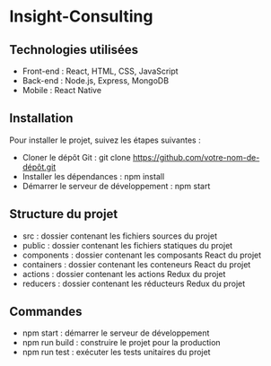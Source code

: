 # Insight-Consulting
## Technologies utilisées
- Front-end : React, HTML, CSS, JavaScript
- Back-end : Node.js, Express, MongoDB
- Mobile : React Native

## Installation
Pour installer le projet, suivez les étapes suivantes :
- Cloner le dépôt Git : git clone https://github.com/votre-nom-de-dépôt.git
- Installer les dépendances : npm install
- Démarrer le serveur de développement : npm start

## Structure du projet

- src : dossier contenant les fichiers sources du projet
- public : dossier contenant les fichiers statiques du projet
- components : dossier contenant les composants React du projet
- containers : dossier contenant les conteneurs React du projet
- actions : dossier contenant les actions Redux du projet
- reducers : dossier contenant les réducteurs Redux du projet

## Commandes
- npm start : démarrer le serveur de développement
- npm run build : construire le projet pour la production
- npm run test : exécuter les tests unitaires du projet
